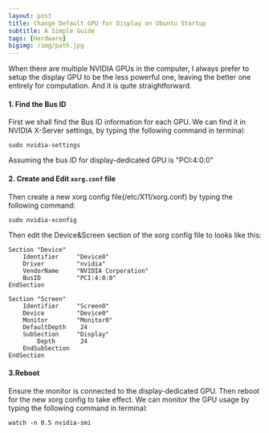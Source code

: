 ```yaml
---
layout: post
title: Change Default GPU for Display on Ubuntu Startup
subtitle: A Simple Guide
tags: [Hardware]
bigimg: /img/path.jpg
---
```


When there are multiple NVIDIA GPUs in the computer, I always prefer to setup the display GPU to be the less powerful one, leaving the better one entirely for computation. And it is quite straightforward.

#### 1. Find the Bus ID
First we shall find the Bus ID information for each GPU. We can find it in NVIDIA X-Server settings, by typing the following command in terminal:

```shell
sudo nvidia-settings
``` 

Assuming the bus ID for display-dedicated GPU is "PCI:4:0:0"


#### 2. Create and Edit `xorg.conf` file

Then create a new xorg config file(/etc/X11/xorg.conf) by typing the following command:

```shell
sudo nvidia-xconfig
```

Then edit the Device&Screen section of the xorg config file to looks like this:

```shell
Section "Device"
    Identifier     "Device0"
    Driver         "nvidia"
    VendorName     "NVIDIA Corporation"
    BusID          "PCI:4:0:0"
EndSection

Section "Screen"
    Identifier     "Screen0"
    Device         "Device0"
    Monitor        "Monitor0"
    DefaultDepth    24
    SubSection     "Display"
        Depth       24
    EndSubSection
EndSection
```

#### 3.Reboot
Ensure the monitor is connected to the display-dedicated GPU. Then reboot for the new xorg config to take effect. We can monitor the GPU usage by typing the following command in terminal:

```shell
watch -n 0.5 nvidia-smi
```
